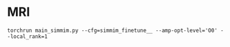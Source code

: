 # MRI


```
torchrun main_simmim.py --cfg=simmim_finetune__ --amp-opt-level='O0' --local_rank=1
```
